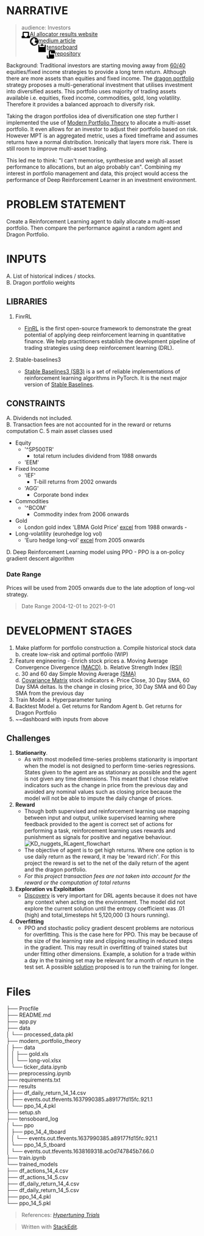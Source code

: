 ﻿
# NARRATIVE
> audience: Investors  
[<img align="left" alt="website" width="22px" src="https://raw.githubusercontent.com/iconic/open-iconic/master/svg/laptop.svg" />   AI allocator results website ](https://ai-portfolio-allocator.herokuapp.com)  
[<img align="left" alt="medium articles" width="22px" src="https://raw.githubusercontent.com/iconic/open-iconic/master/svg/globe.svg" /> medium article]()  
[<img align="left" alt="medium articles" width="22px" src="https://raw.githubusercontent.com/iconic/open-iconic/master/svg/clipboard.svg" /> tensorboard](https://tensorboard.dev/experiment/z20zIbr6TmSQ3vqUBTpkAw/#scalars)  
[<img align="left" alt="medium articles" width="22px" src="https://raw.githubusercontent.com/iconic/open-iconic/master/svg/script.svg" />  repository](https://github.com/changjulian17/DataSciencePortfolio/tree/main/Investment_Portfolio)  

Background: Traditional investors are starting moving away from [60/40](https://www.gsam.com/content/gsam/us/en/individual/market-insights/gsam-connect/2021/is-the-60-40-dead.html) equities/fixed income strategies to provide a long term return. Although there are more assets than equities and fixed income. The [dragon portfolio](https://www.artemiscm.com/artemis-dragon) strategy proposes a multi-generational investment that utilises investment into diversified assets. This portfolio uses majority of trading assets available i.e. equities, fixed income, commodities, gold, long volatility. Therefore it provides a balanced approach to diversify risk.

Taking the dragon portfolios idea of diversification one step further I implemented the use of [Modern Portfolio Theory](https://medium.com/@changjulian17/modern-portfolio-theory-with-python-f33c9f517cd4) to allocate a multi-asset portfolio. It even allows for an investor to adjust their portfolio based on risk. However MPT is an aggregated metric, uses a fixed timeframe and assumes returns have a normal distribution. Ironically that layers more risk. There is still room to improve multi-asset trading.

This led me to think: "I can't memorise, synthesise and weigh all asset performance to allocations, but an algo probably can".  Combining my interest in portfolio management and data, this project would access the performance of Deep Reinforcement Learner in an investment environment.

# PROBLEM STATEMENT
Create a Reinforcement Learning agent to daily allocate a multi-asset portfolio. Then compare the performance against a random agent and Dragon Portfolio.

# INPUTS
A. List of historical indices / stocks.  
B. Dragon portfolio weights  

## LIBRARIES
1. FinrRL   
	- [FinRL](https://finrl.readthedocs.io/en/latest/index.html) is the first open-source framework to demonstrate the great potential of applying deep reinforcement learning in quantitative finance. We help practitioners establish the development pipeline of trading strategies using deep reinforcement learning (DRL).

2. Stable-baselines3
	- [Stable Baselines3 (SB3)](https://github.com/DLR-RM/stable-baselines3)  is a set of reliable implementations of reinforcement learning algorithms in PyTorch. It is the next major version of  [Stable Baselines](https://github.com/hill-a/stable-baselines).

## CONSTRAINTS
A. Dividends not included.  
B. Transaction fees are not accounted for in the reward or returns computation
C. 5 main asset classes used    
- Equity
	- '^SP500TR' 
		- total return includes dividend from 1988 onwards
	- 'EEM' 
- Fixed Income 
	- 'IEF' 
		- T-bill returns from 2002 onwards
	- 'AGG' 
		- Corporate bond index
- Commodities 
	- '^BCOM' 
		- Commodity index from 2006 onwards
- Gold
	- London gold index 'LBMA Gold Price' [excel](https://www.gold.org/goldhub/data/gold-prices) from 1988 onwards -  
- Long-volatility (eurohedge log vol)    
	- 'Euro hedge long-vol' [excel](https://www.eurekahedge.com/Indices/IndexView/Eurekahedge/640/CBOE-Eurekahedge-Long-Volatility-Hedge-Fund-Index) from 2005 onwards

D. Deep Reinforcement Learning model using PPO
	- PPO is a on-policy gradient descent algorithm

### Date Range
Prices will be used from 2005 onwards due to the late adoption of long-vol strategy. 
> Date Range 2004-12-01 to 2021-9-01


# DEVELOPMENT STAGES
1. Make platform for portfolio construction 
    a.  Compile historical stock data
    b. create low-risk and optimal portfolio (WIP)
2. Feature engineering - Enrich stock prices
	a. Moving Average Convergence Divergence [(MACD)](https://www.google.com/url?sa=t&rct=j&q=&esrc=s&source=web&cd=&cad=rja&uact=8&ved=2ahUKEwiU_uHLxbz0AhUSheYKHUb7Dd8QtwJ6BAgNEAM&url=https%3A%2F%2Fwww.investopedia.com%2Fterms%2Fm%2Fmacd.asp&usg=AOvVaw2xh3SBw1WyNdcJ_481DNVi). 
	b. Relative Strength Index [(RSI)](https://www.google.com/url?sa=t&rct=j&q=&esrc=s&source=web&cd=&cad=rja&uact=8&ved=2ahUKEwiB1KX7xbz0AhXQ8HMBHb9QBRYQtwJ6BAgMEAM&url=https%3A%2F%2Fwww.investopedia.com%2Fterms%2Fr%2Frsi.asp&usg=AOvVaw03QeCun2Y2fpO4fA_ZaFMm)  
	c. 30 and 60 day Simple Moving Average [(SMA)](https://www.google.com/url?sa=t&rct=j&q=&esrc=s&source=web&cd=&cad=rja&uact=8&ved=2ahUKEwiGyrekxrz0AhUzILcAHcssDlIQFnoECAQQAQ&url=https%3A%2F%2Fwww.investopedia.com%2Fterms%2Fs%2Fsma.asp&usg=AOvVaw31NjSKUZgU0OJnxkj6nMf3)  
	d. [Covariance Matrix](https://www.investopedia.com/articles/financial-theory/11/calculating-covariance.asp) stock indicators
	e. Price Close, 30 Day SMA, 60 Day SMA deltas. Is the change in closing price, 30 Day SMA and 60 Day SMA from the previous day  
3. Train Model
	a. Hyperparameter tuning
4. Backtest Model
	a. Get returns for Random Agent
	b. Get returns for Dragon Portfolio
5. ~~dashboard with inputs from above

## Challenges
1. **Stationarity**. 
	- As with most modelled time-series problems stationarity is important when the model is not designed to perform time-series regressions. States given to the agent are as stationary as possible and the agent is not given any time dimensions. This meant that I chose relative indicators such as the change in price from the previous day and avoided any nominal values such as closing price because the model will not be able to impute the daily change of prices.  
2. **Reward**  
	- Though both supervised and reinforcement learning use mapping between input and output, unlike supervised learning where feedback provided to the agent is correct set of actions for performing a task, reinforcement learning uses rewards and punishment as signals for positive and negative behaviour.  
![KD_nuggets_RLagent_flowchart](https://www.kdnuggets.com/images/reinforcement-learning-fig1-700.jpg)   
	-  The objective of agent is to get high returns. Where one option is to use daily return as the reward, it may be 'reward rich'. For this project the reward is set to the net of the daily return of the agent and the dragon portfolio.  
	- _For this project transaction fees are not taken into account for the reward or the computation of total returns_  
3. **Exploration vs Exploitation**  
	- [Discovery](https://towardsdatascience.com/intuition-exploration-vs-exploitation-c645a1d37c7a) is very important for DRL agents because it does not have any context when acting on the environment. The model did not explore the current solution until the entropy coefficient was .01 (high) and total_timesteps hit 5,120,000 (3 hours running).  
4. **Overfitting**  
	- PPO and stochastic policy gradient descent problems are notorious for overfitting. This is the case here for PPO. This may be because of the size of the learning rate and clipping resulting in reduced steps in the gradient. This may result in overfitting of trained states but under fitting other dimensions. Example, a solution for a trade within a day in the training set may be relevant for a month of return in the test set. A possible [solution](https://arxiv.org/abs/1907.06704) proposed is to run the training for longer.  

#  Files  
├── Procfile  
├── README.md  
├── app.py  
├── data  
│ └── processed_data.pkl  
├── modern_portfolio_theory  
│ ├── data  
│ │ ├── gold.xls  
│ │ └── long-vol.xlsx  
│ └── ticker_data.ipynb  
├── preprocessing.ipynb  
├── requirements.txt  
├── results  
│ ├── df_daily_return_14_14.csv  
│ ├── events.out.tfevents.1637990385.a89177fd15fc.921.1  
│ └── ppo_14_4.pkl  
├── setup.sh  
├── tensoboard_log  
│ └── ppo  
│ ├── ppo_14_4_tboard  
│ │ └── events.out.tfevents.1637990385.a89177fd15fc.921.1  
│ └── ppo_14_5_tboard  
│ └── events.out.tfevents.1638169318.ac0d747845b7.66.0  
├── train.ipynb  
└── trained_models  
├── df_actions_14_4.csv  
├── df_actions_14_5.csv  
├── df_daily_return_14_4.csv  
├── df_daily_return_14_5.csv  
├── ppo_14_4.pkl  
└── ppo_14_5.pkl  

> References:
> [_Hypertuning Trials_](https://docs.google.com/spreadsheets/d/1toUbJDoz3u-xMWY5XidHJymkxXeWRiPZ0whZxIAiyvo/edit?usp=sharing)

> Written with [StackEdit](https://stackedit.io/).

